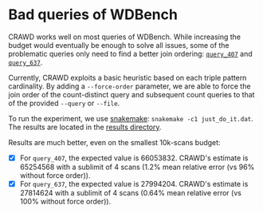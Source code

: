 # Bad queries of WDBench

CRAWD works well on most queries of WDBench. While increasing the
budget would eventually be enough to solve all issues, some of the
problematic queries only need to find a better join ordering:
[`query_407`](./queries/query_407.sparql) and
[`query_637`](./queries/query_637.sparql).

Currently, CRAWD exploits a basic heuristic based on each triple
pattern cardinality. By adding a `--force-order` parameter, we are
able to force the join order of the count-distinct query and
subsequent count queries to that of the provided `--query` or
`--file`.

To run the experiment, we use [snakemake](https://snakemake.github.io/):
`snakemake -c1 just_do_it.dat`. The results are located in the [results directory](./results).

Results are much better, even on the smallest 10k-scans budget:

- [X] For `query_407`, the expected value is 66053832. 
      CRAWD's estimate is 65254568 with a sublimit of 4 scans (1.2% mean relative error (vs 96% without force order)).
- [X] For `query_637`, the expected value is 27994204.
      CRAWD's estimate is 27814624 with a sublimit of 4 scans (0.64% mean relative error (vs 100% without force order)).
